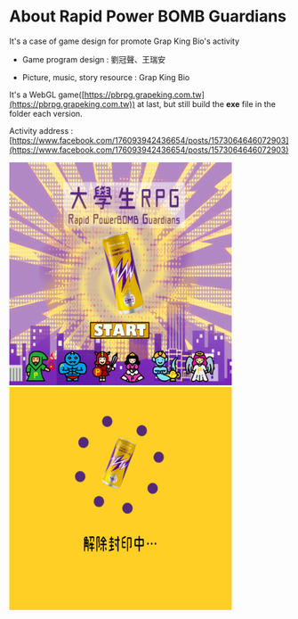 About Rapid Power BOMB Guardians
===
It's a case of game design for promote Grap King Bio's activity

- Game program design : 劉冠聲、王瑞安

- Picture, music, story resource : Grap King Bio

It's a WebGL game([https://pbrpg.grapeking.com.tw](https://pbrpg.grapeking.com.tw)) at last, but still build the **exe** file in the folder each version.

Activity address  : 
[https://www.facebook.com/176093942436654/posts/1573064646072903](https://www.facebook.com/176093942436654/posts/1573064646072903)

<img src="./F01.PNG" width="400" height="400" />  <img src="./F02.PNG" width="400" height="400" />
